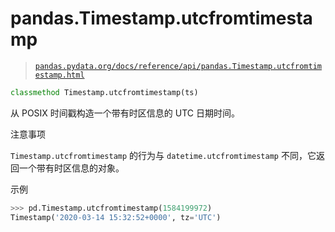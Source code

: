 # pandas.Timestamp.utcfromtimestamp

> [`pandas.pydata.org/docs/reference/api/pandas.Timestamp.utcfromtimestamp.html`](https://pandas.pydata.org/docs/reference/api/pandas.Timestamp.utcfromtimestamp.html)

```py
classmethod Timestamp.utcfromtimestamp(ts)
```

从 POSIX 时间戳构造一个带有时区信息的 UTC 日期时间。

注意事项

`Timestamp.utcfromtimestamp` 的行为与 `datetime.utcfromtimestamp` 不同，它返回一个带有时区信息的对象。

示例

```py
>>> pd.Timestamp.utcfromtimestamp(1584199972)
Timestamp('2020-03-14 15:32:52+0000', tz='UTC') 
```
